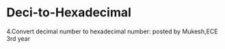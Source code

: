 # Deci-to-Hexadecimal
4.Convert decimal number to hexadecimal number:   posted by Mukesh,ECE 3rd year

